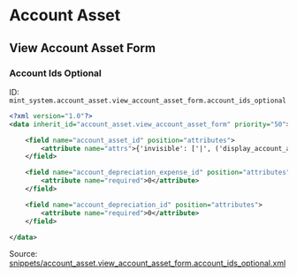 # Account Asset
## View Account Asset Form  
### Account Ids Optional  
ID: `mint_system.account_asset.view_account_asset_form.account_ids_optional`  
```xml
<?xml version="1.0"?>
<data inherit_id="account_asset.view_account_asset_form" priority="50">

    <field name="account_asset_id" position="attributes">
        <attribute name="attrs">{'invisible': ['|', ('display_account_asset_id', '=', False), ('asset_type', '!=', 'purchase')]}</attribute>
    </field>

    <field name="account_depreciation_expense_id" position="attributes">
        <attribute name="required">0</attribute>
    </field>

    <field name="account_depreciation_id" position="attributes">
        <attribute name="required">0</attribute>
    </field>

</data>
```
Source: [snippets/account_asset.view_account_asset_form.account_ids_optional.xml](https://github.com/Mint-System/Odoo-Build/tree/16.0/snippets/account_asset.view_account_asset_form.account_ids_optional.xml)

